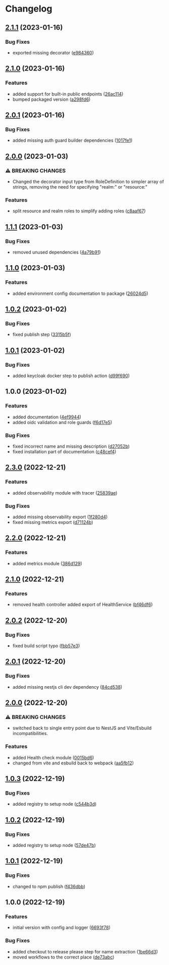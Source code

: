 # Changelog

## [2.1.1](https://github.com/flowcore-io/library-nestjs-oidc-protect-ts/compare/v2.1.0...v2.1.1) (2023-01-16)


### Bug Fixes

* exported missing decorator ([e984360](https://github.com/flowcore-io/library-nestjs-oidc-protect-ts/commit/e984360f82e13d52a8094cf5759404c9e4868485))

## [2.1.0](https://github.com/flowcore-io/library-nestjs-oidc-protect-ts/compare/v2.0.1...v2.1.0) (2023-01-16)


### Features

* added support for built-in public endpoints ([26ac114](https://github.com/flowcore-io/library-nestjs-oidc-protect-ts/commit/26ac114bf376b3007865c05a7e5740671c661b92))
* bumped packaged version ([a298fd6](https://github.com/flowcore-io/library-nestjs-oidc-protect-ts/commit/a298fd6fcf5105bf27d872809316bffa662409a1))

## [2.0.1](https://github.com/flowcore-io/library-nestjs-oidc-protect-ts/compare/v2.0.0...v2.0.1) (2023-01-16)


### Bug Fixes

* added missing auth guard builder dependencies ([1017fe1](https://github.com/flowcore-io/library-nestjs-oidc-protect-ts/commit/1017fe15dee8b63f9bbb49cb4c604af275d8b075))

## [2.0.0](https://github.com/flowcore-io/library-nestjs-oidc-protect-ts/compare/v1.1.1...v2.0.0) (2023-01-03)


### ⚠ BREAKING CHANGES

* Changed the decorator input type from RoleDefinition to simpler array of strings, removing the need for specifying "realm:" or "resource:"

### Features

* split resource and realm roles to simplify adding roles ([c8aaf67](https://github.com/flowcore-io/library-nestjs-oidc-protect-ts/commit/c8aaf6761baf9064be572fbb780fa358d3413a2e))

## [1.1.1](https://github.com/flowcore-io/library-nestjs-oidc-protect-ts/compare/v1.1.0...v1.1.1) (2023-01-03)


### Bug Fixes

* removed unused dependencies ([4a79b91](https://github.com/flowcore-io/library-nestjs-oidc-protect-ts/commit/4a79b9198f83da7e4ca42417358b41ec47e8ad57))

## [1.1.0](https://github.com/flowcore-io/library-nestjs-oidc-protect-ts/compare/v1.0.2...v1.1.0) (2023-01-03)


### Features

* added environment config documentation to package ([26024d5](https://github.com/flowcore-io/library-nestjs-oidc-protect-ts/commit/26024d50cca8efb577c665706e3a7916ddd40b48))

## [1.0.2](https://github.com/flowcore-io/library-nestjs-oidc-protect-ts/compare/v1.0.1...v1.0.2) (2023-01-02)


### Bug Fixes

* fixed publish step ([3315b5f](https://github.com/flowcore-io/library-nestjs-oidc-protect-ts/commit/3315b5f0dd7fec619f44ccebe0079f169bc2c808))

## [1.0.1](https://github.com/flowcore-io/library-nestjs-oidc-protect-ts/compare/v1.0.0...v1.0.1) (2023-01-02)


### Bug Fixes

* added keycloak docker step to publish action ([d99f690](https://github.com/flowcore-io/library-nestjs-oidc-protect-ts/commit/d99f6905dc05e916bc130fce34e0a57d732558c7))

## 1.0.0 (2023-01-02)


### Features

* added documentation ([4ef9944](https://github.com/flowcore-io/library-nestjs-oidc-protect-ts/commit/4ef9944f32a69ee6b0bd8cc573e27e482edaa93e))
* added oidc validation and role guards ([f6d17e5](https://github.com/flowcore-io/library-nestjs-oidc-protect-ts/commit/f6d17e5ed1479f4f5dd8ecd7e2102059504758b4))


### Bug Fixes

* fixed incorrect name and missing description ([d27052b](https://github.com/flowcore-io/library-nestjs-oidc-protect-ts/commit/d27052b64bc389a147d4ded806ffa485b8067d39))
* fixed installation part of documentation ([c48cef4](https://github.com/flowcore-io/library-nestjs-oidc-protect-ts/commit/c48cef48b1fdaf0ada6af25e122dceebd77932fa))

## [2.3.0](https://github.com/flowcore-io/library-flowcore-microservice-ts/compare/v2.2.0...v2.3.0) (2022-12-21)


### Features

* added observability module with tracer ([25839ae](https://github.com/flowcore-io/library-flowcore-microservice-ts/commit/25839ae5ce41fcae4a8f35d548bec513784489c4))


### Bug Fixes

* added missing observability export ([1f280d4](https://github.com/flowcore-io/library-flowcore-microservice-ts/commit/1f280d48cc2ad47616b3ee53003e7ed50c60af39))
* fixed missing metrics export ([d71124b](https://github.com/flowcore-io/library-flowcore-microservice-ts/commit/d71124b4f95583669a3790150f89f41175bb385e))

## [2.2.0](https://github.com/flowcore-io/library-flowcore-microservice-ts/compare/v2.1.0...v2.2.0) (2022-12-21)


### Features

* added metrics module ([386d129](https://github.com/flowcore-io/library-flowcore-microservice-ts/commit/386d129dcf5bbe1428e359df5313bc983ea268a4))

## [2.1.0](https://github.com/flowcore-io/library-flowcore-microservice-ts/compare/v2.0.2...v2.1.0) (2022-12-21)


### Features

* removed health controller added export of HealthService ([bf46df6](https://github.com/flowcore-io/library-flowcore-microservice-ts/commit/bf46df6e36a2f8b70cc666663999450474bcf2d9))

## [2.0.2](https://github.com/flowcore-io/library-flowcore-microservice-ts/compare/v2.0.1...v2.0.2) (2022-12-20)


### Bug Fixes

* fixed build script typo ([fbb57e3](https://github.com/flowcore-io/library-flowcore-microservice-ts/commit/fbb57e3db946f0c77ee209971cbd0da9c21a77d0))

## [2.0.1](https://github.com/flowcore-io/library-flowcore-microservice-ts/compare/v2.0.0...v2.0.1) (2022-12-20)


### Bug Fixes

* added missing nestjs cli dev dependency ([84cd538](https://github.com/flowcore-io/library-flowcore-microservice-ts/commit/84cd538df5d5a022db820c2b95944de5315448e4))

## [2.0.0](https://github.com/flowcore-io/library-flowcore-microservice-ts/compare/v1.0.3...v2.0.0) (2022-12-20)


### ⚠ BREAKING CHANGES

* switched back to single entry point due to NestJS and Vite/Esbuild incompatibilities.

### Features

* added Health check module ([0015bd6](https://github.com/flowcore-io/library-flowcore-microservice-ts/commit/0015bd6fbc355c7bde6be970a170010a9abf628b))
* changed from vite and esbuild back to webpack ([aa5fb12](https://github.com/flowcore-io/library-flowcore-microservice-ts/commit/aa5fb129f9674bdbc922952e85697c4a6e1679d9))

## [1.0.3](https://github.com/flowcore-io/library-flowcore-microservice-ts/compare/v1.0.2...v1.0.3) (2022-12-19)


### Bug Fixes

* added registry to setup node ([c544b3d](https://github.com/flowcore-io/library-flowcore-microservice-ts/commit/c544b3dde7d958576320eb51211492a8ad267413))

## [1.0.2](https://github.com/flowcore-io/library-flowcore-microservice-ts/compare/v1.0.1...v1.0.2) (2022-12-19)


### Bug Fixes

* added registry to setup node ([57de47b](https://github.com/flowcore-io/library-flowcore-microservice-ts/commit/57de47bd8144378f89f8251fca63f68b380a8f94))

## [1.0.1](https://github.com/flowcore-io/library-flowcore-microservice-ts/compare/v1.0.0...v1.0.1) (2022-12-19)


### Bug Fixes

* changed to npm publish ([f436dbb](https://github.com/flowcore-io/library-flowcore-microservice-ts/commit/f436dbb0dff2292435873a1e2625425b55e0de96))

## 1.0.0 (2022-12-19)


### Features

* initial version with config and logger ([6693f78](https://github.com/flowcore-io/library-flowcore-microservice-ts/commit/6693f78431287f0e9371d399c933454a66e46af0))


### Bug Fixes

* added checkout to release please step for name extraction ([1be66d3](https://github.com/flowcore-io/library-flowcore-microservice-ts/commit/1be66d35cfd7b827a93c890bc6c0334d892578f7))
* moved workflows to the correct place ([de73abc](https://github.com/flowcore-io/library-flowcore-microservice-ts/commit/de73abccbd490dac32d170c2e8e16db341f0f3e7))
